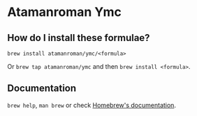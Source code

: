 # Atamanroman Ymc

## How do I install these formulae?

`brew install atamanroman/ymc/<formula>`

Or `brew tap atamanroman/ymc` and then `brew install <formula>`.

## Documentation

`brew help`, `man brew` or check [Homebrew's documentation](https://docs.brew.sh).
